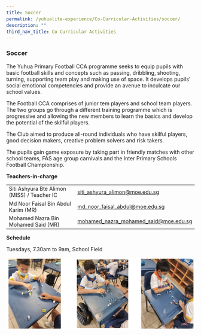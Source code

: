 ```yaml
---
title: Soccer
permalink: /yuhualite-experience/Co-Curricular-Activities/soccer/
description: ""
third_nav_title: Co Curricular Activities
---
```

### Soccer

The Yuhua Primary Football CCA programme seeks to equip pupils with basic football skills and concepts such as passing, dribbling, shooting, turning, supporting team play and making use of space. It develops pupils’ social emotional competencies and provide an avenue to inculcate our school values.<p style="box-sizing: inherit; font-size: 1em;"></p><p style="box-sizing: inherit; font-size: 1em;">The Football CCA comprises of junior tem players and school team players. The two groups go through a different training programme which is progressive and allowing the new members to learn the basics and develop the potential of the skilful players.</p><p style="box-sizing: inherit; font-size: 1em;">The Club aimed to produce all-round individuals who have skilful players, good decision makers, creative problem solvers and risk takers.</p><p style="box-sizing: inherit; font-size: 1em;">The pupils gain game exposure by taking part in friendly matches with other school teams, FAS age group carnivals and the Inter Primary Schools Football Championship.</p></td></tr></tbody></table>

**Teachers-in-charge**

|  |  |
|---|---|
| Siti Ashyura Bte Alimon (MISS) / Teacher IC | siti_ashyura_alimon@moe.edu.sg |
| Md Noor Faisal Bin Abdul Karim (MR) | md_noor_faisal_abdul@moe.edu.sg |
| Mohamed Nazra Bin Mohamed Said (MR) | mohamed_nazra_mohamed_said@moe.edu.sg |

**Schedule**

Tuesdays, 7.30am to 9am, School Field

![](/images/cca13.png)